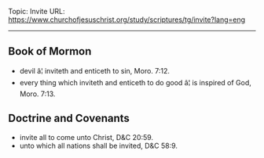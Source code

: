 Topic: Invite
URL: https://www.churchofjesuschrist.org/study/scriptures/tg/invite?lang=eng

---

## Book of Mormon

- devil â¦ inviteth and enticeth to sin, Moro. 7:12.
- every thing which inviteth and enticeth to do good â¦ is inspired of God, Moro. 7:13.

## Doctrine and Covenants

- invite all to come unto Christ, D&C 20:59.
- unto which all nations shall be invited, D&C 58:9.


